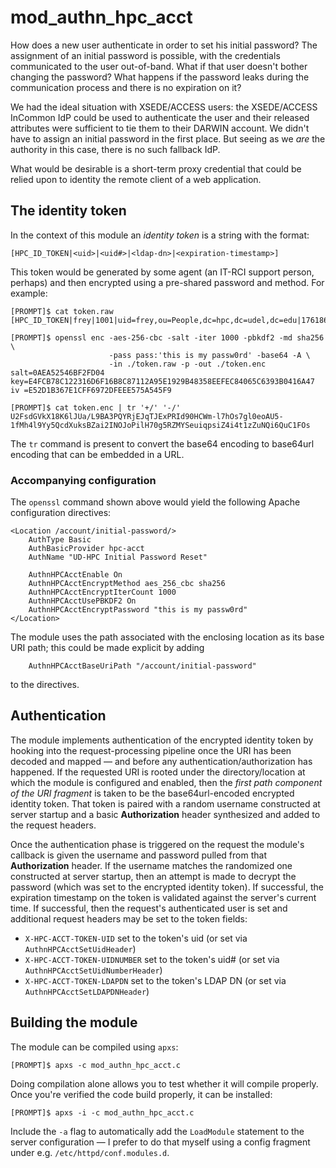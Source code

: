 # mod_authn_hpc_acct

How does a new user authenticate in order to set his initial password?  The assignment of an initial password is possible, with the credentials communicated to the user out-of-band.  What if that user doesn't bother changing the password?  What happens if the password leaks during the communication process and there is no expiration on it?

We had the ideal situation with XSEDE/ACCESS users:  the XSEDE/ACCESS InCommon IdP could be used to authenticate the user and their released attributes were sufficient to tie them to their DARWIN account.  We didn't have to assign an initial password in the first place.  But seeing as we _are_ the authority in this case, there is no such fallback IdP.

What would be desirable is a short-term proxy credential that could be relied upon to identity the remote client of a web application.

## The identity token

In the context of this module an *identity token* is a string with the format:

```
[HPC_ID_TOKEN|<uid>|<uid#>|<ldap-dn>|<expiration-timestamp>]
```

This token would be generated by some agent (an IT-RCI support person, perhaps) and then encrypted using a pre-shared password and method.  For example:

```
[PROMPT]$ cat token.raw
[HPC_ID_TOKEN|frey|1001|uid=frey,ou=People,dc=hpc,dc=udel,dc=edu|1761868800]

[PROMPT]$ openssl enc -aes-256-cbc -salt -iter 1000 -pbkdf2 -md sha256 \
                      -pass pass:'this is my passw0rd' -base64 -A \
                      -in ./token.raw -p -out ./token.enc
salt=0AEA52546BF2FD04
key=E4FCB78C122316D6F16B8C87112A95E1929B48358EEFEC84065C6393B0416A47
iv =E52D1B367E1CFF6972DFEEE575A545F9

[PROMPT]$ cat token.enc | tr '+/' '-/'
U2FsdGVkX18K6lJUa/L9BA3PQYRjEJqTJExPRId90HCWm-l7hOs7gl0eoAU5-1fMh4l9Yy5QcdXuksBZai2INOJoPilH70g5RZMYSeuiqpsiZ4i4t1zZuNQi6QuC1FOs
```

The `tr` command is present to convert the base64 encoding to base64url encoding that can be embedded in a URL.

### Accompanying configuration

The `openssl` command shown above would yield the following Apache configuration directives:

```
<Location /account/initial-password/>
    AuthType Basic
    AuthBasicProvider hpc-acct
    AuthName "UD-HPC Initial Password Reset"

    AuthnHPCAcctEnable On
    AuthnHPCAcctEncryptMethod aes_256_cbc sha256
    AuthnHPCAcctEncryptIterCount 1000
    AuthnHPCAcctUsePBKDF2 On
    AuthnHPCAcctEncryptPassword "this is my passw0rd"
</Location>
```

The module uses the path associated with the enclosing location as its base URI path; this could be made explicit by adding

```
    AuthnHPCAcctBaseUriPath "/account/initial-password"
```

to the directives.

## Authentication

The module implements authentication of the encrypted identity token by hooking into the request-processing pipeline once the URI has been decoded and mapped — and before any authentication/authorization has happened.  If the requested URI is rooted under the directory/location at which the module is configured and enabled, then the *first path component of the URI fragment* is taken to be the base64url-encoded encrypted identity token.  That token is paired with a random username constructed at server startup and a basic **Authorization** header synthesized and added to the request headers.

Once the authentication phase is triggered on the request the module's callback is given the username and password pulled from that **Authorization** header.  If the username matches the randomized one constructed at server startup, then an attempt is made to decrypt the password (which was set to the encrypted identity token).  If successful, the expiration timestamp on the token is validated against the server's current time.  If successful, then the request's authenticated user is set and additional request headers may be set to the token fields:

- `X-HPC-ACCT-TOKEN-UID` set to the token's uid (or set via `AuthnHPCAcctSetUidHeader`)
- `X-HPC-ACCT-TOKEN-UIDNUMBER` set to the token's uid# (or set via `AuthnHPCAcctSetUidNumberHeader`)
- `X-HPC-ACCT-TOKEN-LDAPDN` set to the token's LDAP DN (or set via `AuthnHPCAcctSetLDAPDNHeader`)

## Building the module

The module can be compiled using `apxs`:

```
[PROMPT]$ apxs -c mod_authn_hpc_acct.c
```

Doing compilation alone allows you to test whether it will compile properly.  Once you're verified the code build properly, it can be installed:

```
[PROMPT]$ apxs -i -c mod_authn_hpc_acct.c
```

Include the `-a` flag to automatically add the `LoadModule` statement to the server configuration — I prefer to do that myself using a config fragment under e.g. `/etc/httpd/conf.modules.d`.
